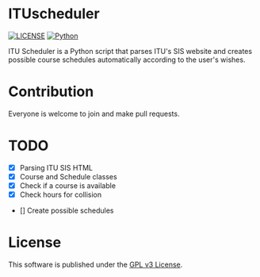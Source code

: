 # ITUscheduler
[![LICENSE](https://img.shields.io/badge/license-GPLv3-blue.svg)](LICENSE) [![Python](https://img.shields.io/badge/language-python3-blue.svg)](#)

ITU Scheduler is a Python script that parses ITU's SIS website and creates possible course schedules automatically according to the user's wishes.

# Contribution
Everyone is welcome to join and make pull requests.

# TODO
- [x] Parsing ITU SIS HTML
- [x] Course and Schedule classes
- [x] Check if a course is available
- [x] Check hours for collision
- [] Create possible schedules

# License
This software is published under the [GPL v3 License](LICENSE).
